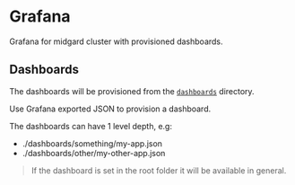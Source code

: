 # Grafana

Grafana for midgard cluster with provisioned dashboards.

## Dashboards

The dashboards will be provisioned from the [`dashboards`](dashboards/) directory.

Use Grafana exported JSON to provision a dashboard.

The dashboards can have 1 level depth, e.g:

- ./dashboards/something/my-app.json
- ./dashboards/other/my-other-app.json

> If the dashboard is set in the root folder it will be available in general.
